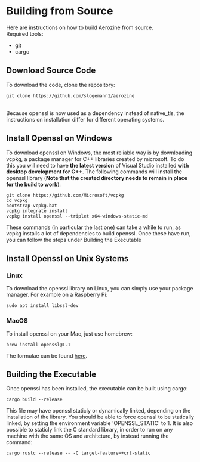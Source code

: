 # Building from Source
Here are instructions on how to build Aerozine from source. \
Required tools:
- git
- cargo

## Download Source Code
To download the code, clone the repository:
```shell
git clone https://github.com/slogemann1/aerozine
```
\
Because openssl is now used as a dependency instead of native_tls, the instructions on installation
differ for different operating systems.

## Install Openssl on Windows
To download openssl on Windows, the most reliable way is by downloading vcpkg, a package manager
for C++ libraries created by microsoft. To do this you will need to have **the latest version**
of Visual Studio installed **with desktop development for C++**. The following commands will install
the openssl library (**Note that the created directory needs to remain in place for the build to work**):
```shell
git clone https://github.com/Microsoft/vcpkg
cd vcpkg
bootstrap-vcpkg.bat
vcpkg integrate install
vcpkg install openssl --triplet x64-windows-static-md
```
These commands (in particular the last one) can take a while to run, as vcpkg installs a lot of dependencies
to build openssl. Once these have run, you can follow the steps under Building the Executable

## Install Openssl on Unix Systems
### Linux
To download the openssl library on Linux, you can simply use your package manager.
For example on a Raspberry Pi:
```shell
sudo apt install libssl-dev
```

### MacOS
To install openssl on your Mac, just use homebrew:
```shell
brew install openssl@1.1
```
The formulae can be found [here](https://formulae.brew.sh/formula/openssl@1.1).

## Building the Executable
Once openssl has been installed, the executable can be built using cargo:
```shell
cargo build --release
```
This file may have openssl staticly or dynamically linked, depending on the installation of the library. You should be
able to force openssl to be statically linked, by setting the environment variable 'OPENSSL_STATIC' to 1. It is also
possible to staticly link the C standard library, in order to run on any machine with the same OS and architcture, by
instead running the command:
```shell
cargo rustc --release -- -C target-feature=+crt-static
```
